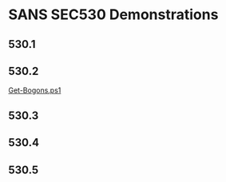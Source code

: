 # SANS SEC530 Demonstrations

## 530.1

## 530.2

[Get-Bogons.ps1](https://github.com/ryananicholson/sec530-demos/blob/master/day2/get-bogons.gif?raw=true)

## 530.3

## 530.4

## 530.5

